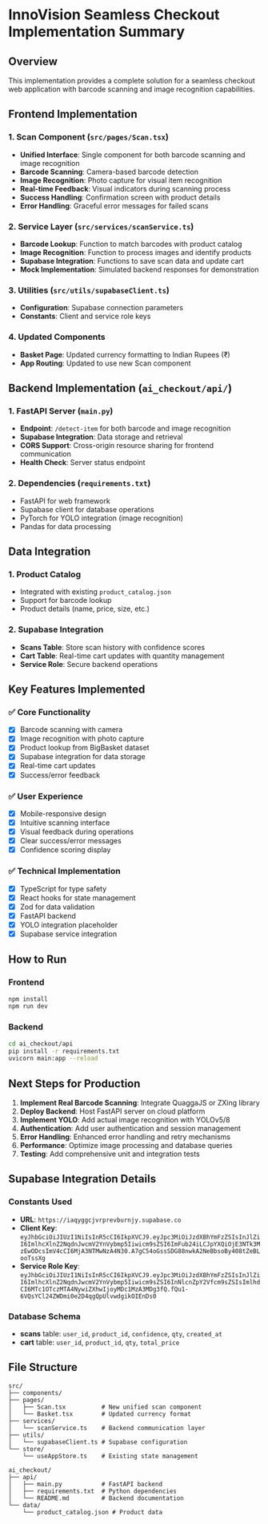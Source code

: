 # InnoVision Seamless Checkout Implementation Summary

## Overview
This implementation provides a complete solution for a seamless checkout web application with barcode scanning and image recognition capabilities.

## Frontend Implementation

### 1. Scan Component (`src/pages/Scan.tsx`)
- **Unified Interface**: Single component for both barcode scanning and image recognition
- **Barcode Scanning**: Camera-based barcode detection
- **Image Recognition**: Photo capture for visual item recognition
- **Real-time Feedback**: Visual indicators during scanning process
- **Success Handling**: Confirmation screen with product details
- **Error Handling**: Graceful error messages for failed scans

### 2. Service Layer (`src/services/scanService.ts`)
- **Barcode Lookup**: Function to match barcodes with product catalog
- **Image Recognition**: Function to process images and identify products
- **Supabase Integration**: Functions to save scan data and update cart
- **Mock Implementation**: Simulated backend responses for demonstration

### 3. Utilities (`src/utils/supabaseClient.ts`)
- **Configuration**: Supabase connection parameters
- **Constants**: Client and service role keys

### 4. Updated Components
- **Basket Page**: Updated currency formatting to Indian Rupees (₹)
- **App Routing**: Updated to use new Scan component

## Backend Implementation (`ai_checkout/api/`)

### 1. FastAPI Server (`main.py`)
- **Endpoint**: `/detect-item` for both barcode and image recognition
- **Supabase Integration**: Data storage and retrieval
- **CORS Support**: Cross-origin resource sharing for frontend communication
- **Health Check**: Server status endpoint

### 2. Dependencies (`requirements.txt`)
- FastAPI for web framework
- Supabase client for database operations
- PyTorch for YOLO integration (image recognition)
- Pandas for data processing

## Data Integration

### 1. Product Catalog
- Integrated with existing `product_catalog.json`
- Support for barcode lookup
- Product details (name, price, size, etc.)

### 2. Supabase Integration
- **Scans Table**: Store scan history with confidence scores
- **Cart Table**: Real-time cart updates with quantity management
- **Service Role**: Secure backend operations

## Key Features Implemented

### ✅ Core Functionality
- [x] Barcode scanning with camera
- [x] Image recognition with photo capture
- [x] Product lookup from BigBasket dataset
- [x] Supabase integration for data storage
- [x] Real-time cart updates
- [x] Success/error feedback

### ✅ User Experience
- [x] Mobile-responsive design
- [x] Intuitive scanning interface
- [x] Visual feedback during operations
- [x] Clear success/error messages
- [x] Confidence scoring display

### ✅ Technical Implementation
- [x] TypeScript for type safety
- [x] React hooks for state management
- [x] Zod for data validation
- [x] FastAPI backend
- [x] YOLO integration placeholder
- [x] Supabase service integration

## How to Run

### Frontend
```bash
npm install
npm run dev
```

### Backend
```bash
cd ai_checkout/api
pip install -r requirements.txt
uvicorn main:app --reload
```

## Next Steps for Production

1. **Implement Real Barcode Scanning**: Integrate QuaggaJS or ZXing library
2. **Deploy Backend**: Host FastAPI server on cloud platform
3. **Implement YOLO**: Add actual image recognition with YOLOv5/8
4. **Authentication**: Add user authentication and session management
5. **Error Handling**: Enhanced error handling and retry mechanisms
6. **Performance**: Optimize image processing and database queries
7. **Testing**: Add comprehensive unit and integration tests

## Supabase Integration Details

### Constants Used
- **URL**: `https://iaqyggcjvrprevburnjy.supabase.co`
- **Client Key**: `eyJhbGciOiJIUzI1NiIsInR5cCI6IkpXVCJ9.eyJpc3MiOiJzdXBhYmFzZSIsInJlZiI6ImlhcXlnZ2NqdnJwcmV2YnVybmp5Iiwicm9sZSI6ImFub24iLCJpYXQiOjE3NTk3MzEwODcsImV4cCI6MjA3NTMwNzA4N30.A7gC54oGssSDG88nwkA2NeBbsoBy408tZeBLooTssXg`
- **Service Role Key**: `eyJhbGciOiJIUzI1NiIsInR5cCI6IkpXVCJ9.eyJpc3MiOiJzdXBhYmFzZSIsInJlZiI6ImlhcXlnZ2NqdnJwcmV2YnVybmp5Iiwicm9sZSI6InNlcnZpY2Vfcm9sZSIsImlhdCI6MTc1OTczMTA4NywiZXhwIjoyMDc1MzA3MDg3fQ.fQu1-6VQsYCl24ZWDmi0e2D4qgQpUlvwdgikOIEnDs0`

### Database Schema
- **scans** table: `user_id`, `product_id`, `confidence`, `qty`, `created_at`
- **cart** table: `user_id`, `product_id`, `qty`, `total_price`

## File Structure
```
src/
├── components/
├── pages/
│   ├── Scan.tsx          # New unified scan component
│   └── Basket.tsx        # Updated currency format
├── services/
│   └── scanService.ts    # Backend communication layer
├── utils/
│   └── supabaseClient.ts # Supabase configuration
└── store/
    └── useAppStore.ts    # Existing state management

ai_checkout/
├── api/
│   ├── main.py           # FastAPI backend
│   ├── requirements.txt  # Python dependencies
│   └── README.md         # Backend documentation
└── data/
    └── product_catalog.json # Product data
```